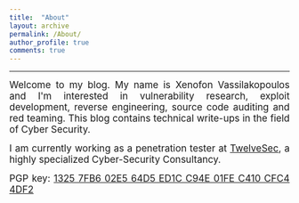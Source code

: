 ```yaml
---
title:  "About"
layout: archive
permalink: /About/
author_profile: true
comments: true
---
```


------------

<p style="text-align:justify;">
<span style="font-family: Calibri (Body);font-size: 17px">
Welcome to my blog. My name is Xenofon Vassilakopoulos and I'm interested in vulnerability research, exploit development, reverse engineering, source code auditing and red teaming. This blog contains technical write-ups in the field of Cyber Security. 
</span>
</p>

<p style="text-align:justify;">
<span style="font-family: Calibri (Body);font-size: 17px">
I am currently working as a penetration tester at <a href="https://twelvesec.com/">TwelveSec</a>, a highly specialized Cyber-Security Consultancy.
</span>
</p>

<p style="text-align:justify;">
<span style="font-family: Calibri (Body);font-size: 17px">
PGP key: <a href="https://xen0vas.github.io/xen0vas_pgp.asc">1325 7FB6 02E5 64D5 ED1C C94E 01FE C410 CFC4 4DF2</a>
</span>
</p>
